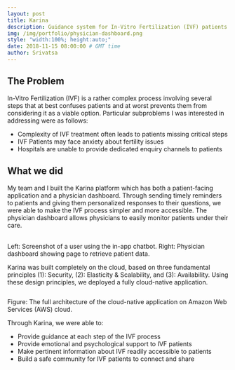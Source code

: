 ```yaml
---
layout: post
title: Karina
description: Guidance system for In-Vitro Fertilization (IVF) patients
img: /img/portfolio/physician-dashboard.png
style: "width:100%; height:auto;"
date: 2018-11-15 08:00:00 # GMT time
author: Srivatsa
---
```


<h2>The Problem</h2>

In-Vitro Fertilization (IVF) is a rather complex process involving several
steps that at best confuses patients and at worst prevents them from considering
it as a viable option. Particular subproblems I was interested in addressing
were as follows:

<ul>
<li>Complexity of IVF treatment often leads to patients missing critical steps</li>
<li>IVF Patients may face anxiety about fertility issues</li>
<li>Hospitals are unable to provide dedicated enquiry channels to patients</li>
</ul>

<h2>What we did</h2>

My team and I built the Karina platform which has both a patient-facing application and
a physician dashboard. Through sending timely reminders to patients and giving them
personalized responses to their questions, we were able to make the IVF process
simpler and more accessible. The physician dashboard allows physicians to easily monitor patients under their care.

<div class="img_row">
    <img class="col one" src="{{ site.baseurl }}/img/portfolio/patient-chatbot.jpg" alt="" title="patient-chatbot"/>
    <img class="col two" src="{{ site.baseurl }}/img/portfolio/physician-dashboard.png" alt="" title="physician-dashboard"/>
</div>
<div class="col three caption">
    Left: Screenshot of a user using the in-app chatbot. Right: Physician dashboard showing page to retrieve patient data.
</div>

Karina was built completely on the cloud, based on three fundamental
principles (1): Security, (2): Elasticity & Scalability, and (3): Availability.
Using these design principles, we deployed a fully cloud-native application.

<img class="center" src="{{ site.baseurl }}/img/portfolio/karina-cloud-infrastructure.png" alt=""
title="karina-aws"/>
<div class="col three caption">
    Figure: The full architecture of the cloud-native application on Amazon Web Services (AWS) cloud.
</div>

Through Karina, we were able to:
<ul>
<li>Provide guidance at each step of the IVF process</li>
<li>Provide emotional and psychological support to IVF patients</li>
<li>Make pertinent information about IVF readily accessible to patients</li>
<li>Build a safe community for IVF patients to connect and share</li>
</ul>

